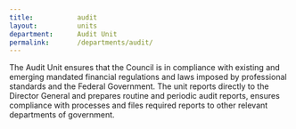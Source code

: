 ```yaml
---
title:           audit
layout:          units
department:      Audit Unit
permalink:       /departments/audit/
---
```

The Audit Unit ensures that the Council is in compliance with existing and emerging mandated financial regulations and laws imposed by professional standards and the Federal Government. The unit reports directly to the Director General and prepares routine and periodic audit reports, ensures compliance with processes and files required reports to other relevant departments of government.